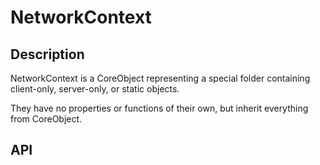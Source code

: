 # NetworkContext

## Description

NetworkContext is a CoreObject representing a special folder containing client-only, server-only, or static objects.

They have no properties or functions of their own, but inherit everything from CoreObject.

## API
